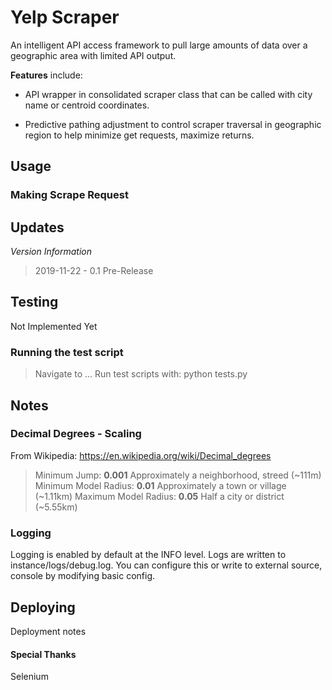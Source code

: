 # Yelp Scraper

An intelligent API access framework to pull large amounts of data over a geographic area with limited API output.

**Features** include:

* API wrapper in consolidated scraper class that can be called with city name or centroid coordinates.

* Predictive pathing adjustment to control scraper traversal in geographic region to help minimize get requests, maximize returns.

## Usage

### Making Scrape Request

## Updates

*Version Information*

> 2019-11-22 - 0.1 Pre-Release

## Testing

Not Implemented Yet

### Running the test script

> Navigate to ...
> Run test scripts with: python tests.py

## Notes

### Decimal Degrees - Scaling

From Wikipedia: https://en.wikipedia.org/wiki/Decimal_degrees

> Minimum Jump: **0.001** Approximately a neighborhood, streed (~111m)
> Minimum Model Radius: **0.01** Approximately a town or village (~1.11km)
> Maximum Model Radius: **0.05** Half a city or district (~5.55km)

### Logging

Logging is enabled by default at the INFO level.  Logs are written to instance/logs/debug.log.  You can configure this or write to external source, console by modifying basic config.

## Deploying

Deployment notes

#### Special Thanks

Selenium